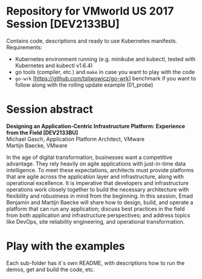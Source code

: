# Repository for VMworld US 2017 Session [DEV2133BU]
Contains code, descriptions and ready to use Kubernetes manifests.  
Requirements:

- Kubernetes environment running (e.g. minikube and kubectl, tested with Kubernetes and kubectl v1.6.4)
- go tools (compiler, etc.) and `make` in case you want to play with the code
- `go-wrk` [https://github.com/tsliwowicz/go-wrk] benchmark if you want to follow along with the rolling update example (01_probe)

# Session abstract
**Designing an Application-Centric Infrastructure Platform: Experience from the Field [DEV2133BU]**  
Michael Gasch, Application Platform Architect, VMware  
Martijn Baecke, VMware  

In the age of digital transformation, businesses want a competitive advantage. They rely heavily on agile applications with just-in-time data intelligence. To meet these expectations, architects must provide platforms that are agile across the application layer and infrastructure, along with operational excellence. It is imperative that developers and infrastructure operations work closely together to build the necessary architecture with flexibility and robustness in mind from the beginning. In this session, Emad Benjamin and Martijn Baecke will share how to design, build, and operate a platform that can run any application; discuss best practices in the field from both application and infrastructure perspectives; and address topics like DevOps, site reliability engineering, and operational transformation.

# Play with the examples
Each sub-folder has it´s own README, with descriptions how to run the demos, get and build the code, etc.